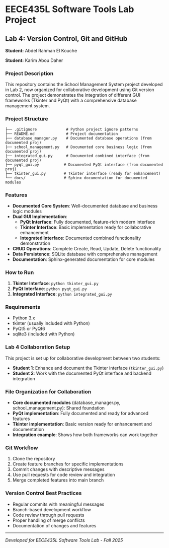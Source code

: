 # EECE435L Software Tools Lab Project

## Lab 4: Version Control, Git and GitHub
**Student:** Abdel Rahman El Kouche

**Student:** Karim Abou Daher

### Project Description
This repository contains the School Management System project developed in Lab 2, now organized for collaborative development using Git version control. The project demonstrates the integration of different GUI frameworks (Tkinter and PyQt) with a comprehensive database management system.

### Project Structure
```
├── .gitignore             # Python project ignore patterns
├── README.md              # Project documentation
├── database_manager.py    # Documented database operations (from documented proj)
├── school_management.py   # Documented core business logic (from documented proj)
├── integrated_gui.py      # Documented combined interface (from documented proj)
├── pyqt_gui.py           # Documented PyQt interface (from documented proj)
├── tkinter_gui.py        # Tkinter interface (ready for enhancement)
└── docs/                 # Sphinx documentation for documented modules
```

### Features
- **Documented Core System**: Well-documented database and business logic modules
- **Dual GUI Implementation**:
  - **PyQt Interface**: Fully documented, feature-rich modern interface
  - **Tkinter Interface**: Basic implementation ready for collaborative enhancement
  - **Integrated Interface**: Documented combined functionality demonstration
- **CRUD Operations**: Complete Create, Read, Update, Delete functionality
- **Data Persistence**: SQLite database with comprehensive management
- **Documentation**: Sphinx-generated documentation for core modules

### How to Run
1. **Tkinter Interface**: `python tkinter_gui.py`
2. **PyQt Interface**: `python pyqt_gui.py`
3. **Integrated Interface**: `python integrated_gui.py`

### Requirements
- Python 3.x
- tkinter (usually included with Python)
- PyQt5 or PyQt6
- sqlite3 (included with Python)

### Lab 4 Collaboration Setup
This project is set up for collaborative development between two students:
- **Student 1**: Enhance and document the Tkinter interface (`tkinter_gui.py`)
- **Student 2**: Work with the documented PyQt interface and backend integration

### File Organization for Collaboration
- **Core documented modules** (database_manager.py, school_management.py): Shared foundation
- **PyQt implementation**: Fully documented and ready for advanced features
- **Tkinter implementation**: Basic version ready for enhancement and documentation
- **Integration example**: Shows how both frameworks can work together

### Git Workflow
1. Clone the repository
2. Create feature branches for specific implementations
3. Commit changes with descriptive messages
4. Use pull requests for code review and integration
5. Merge completed features into main branch

### Version Control Best Practices
- Regular commits with meaningful messages
- Branch-based development workflow
- Code review through pull requests
- Proper handling of merge conflicts
- Documentation of changes and features

---
*Developed for EECE435L Software Tools Lab - Fall 2025*
